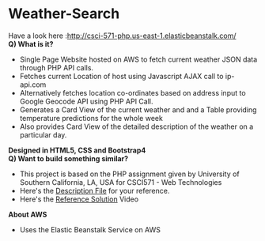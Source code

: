 # Weather-Search
Have a look here :http://csci-571-php.us-east-1.elasticbeanstalk.com/<br>
<b>Q) What is it?</b><br>
<ul>
  <li>Single Page Website hosted on AWS to fetch current weather JSON data through PHP API calls.</li>
  <li>Fetches current Location of host using Javascript AJAX call to ip-api.com</li>
  <li>Alternatively fetches location co-ordinates based on address input to Google Geocode API using PHP API Call.</li>
  <li>Generates a Card View of the current weather and and a Table providing temperature predictions for the whole week</li>
  <li>Also provides Card View of the detailed description of the weather on a particular day.</li>
</ul>
<b>Designed in HTML5, CSS and Bootstrap4</b><br>
<b>Q) Want to build something similar?</b><br>
<ul>
   <li>This project is based on the PHP assignment given by University of Southern California, LA, USA for CSCI571 - Web Technologies</li>
   <li>Here's the <a href="https://github.com/Rajrahane/Weather-Search/blob/master/HW6_Description.pdf">Description File</a> for your reference.</li>
  <li>Here's the <a href="https://www.youtube.com/watch?v=irN8ZV-GuR8&feature=youtu.be">Reference Solution</a> Video</li>
</ul>
<b>About AWS</b>
<ul>
  <li>Uses the Elastic Beanstalk Service on AWS</li>
</ul>
